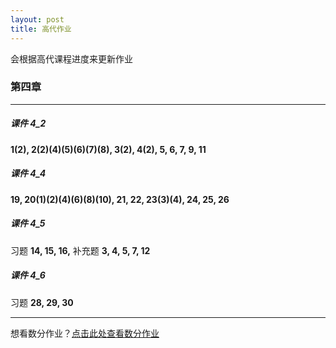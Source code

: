 ```yaml
---
layout: post 
title: 高代作业
---
```


会根据高代课程进度来更新作业

### 第四章

---
##### 课件 4_2
**1(2), 2(2)(4)(5)(6)(7)(8), 3(2), 4(2), 5, 6, 7, 9, 11**

##### 课件 4_4

**19, 20(1)(2)(4)(6)(8)(10), 21, 22, 23(3)(4), 24, 25, 26**

##### 课件 4_5

习题 **14, 15, 16,** 补充题 **3, 4, 5, 7, 12**

##### 课件 4_6

习题 **28, 29, 30**

---

想看数分作业？[点击此处查看数分作业](jie47.github.io/studywork-01)



